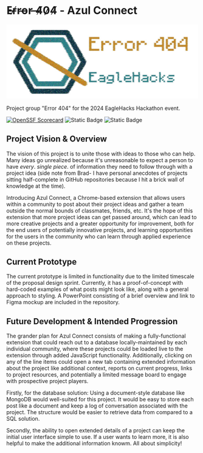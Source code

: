# E̶r̸r̴o̵r̵ ̶4̸0̷4̸ - Azul Connect

![Error 404 Logo.jpg](https://github.com/IntrixTheName/Error404/blob/c17b5343e40100331db39d85264d0561f0285e1e/Error%20404%20Logo.jpg)

Project group "Error 404" for the 2024 EagleHacks Hackathon event.

[![OpenSSF Scorecard](https://api.securityscorecards.dev/projects/github.com/IntrixTheName/Error404/badge?style=flat)](htt‌ps://securityscorecards.dev/viewer/?uri=github.com/IntrixTheName/Error404)
![Static Badge](https://img.shields.io/badge/language-HTML-blue)
![Static Badge](https://img.shields.io/badge/license-MIT-crimson)



## Project Vision & Overview

The vision of this project is to unite those with ideas to those who can help. Many ideas go unrealized because it's unreasonable to expect a person to have *every*. *single* *piece*. of information they need to follow through with a project idea (side note from Brad- I have personal anecdotes of projects sitting half-complete in GitHub repositories because I hit a brick wall of knowledge at the time).

Introducing Azul Connect, a Chrome-based extension that allows users within a community to post about their project ideas and gather a team outside the normal bounds of classmates, friends, etc. It's the hope of this extension that more project ideas can get passed around, which can lead to more creative projects and a greater opportunity for improvement, both for the end users of potentially innovative projects, and learning opportunities for the users in the community who can learn through applied experience on these projects.

## Current Prototype

The current prototype is limited in functionality due to the limited timescale of the proposal design sprint. Currently, it has a proof-of-concept with hard-coded examples of what posts might look like, along with a general approach to styling. A PowerPoint consisting of a brief overview and link to Figma mockup are included in the repository.

## Future Development & Intended Progression

The grander plan for Azul Connect consists of making a fully-functional extension that could reach out to a database locally-maintained by each individual community, where these projects could be loaded live to the extension through added JavaScript functionality. Additionally, clicking on any of the line items could open a new tab containing extended information about the project like additional context, reports on current progress, links to project resources, and potentially a limited message board to engage with prospective project players.

Firstly, for the database solution: Using a document-style database like MongoDB would well-suited for this project. It would be easy to store each post like a document and keep a log of conversation associated with the project. The structure would be easier to retrieve data from compared to a SQL solution.

Secondly, the ability to open extended details of a project can keep the initial user interface simple to use. If a user wants to learn more, it is also helpful to make the additional information knowm. All about simplicity!
